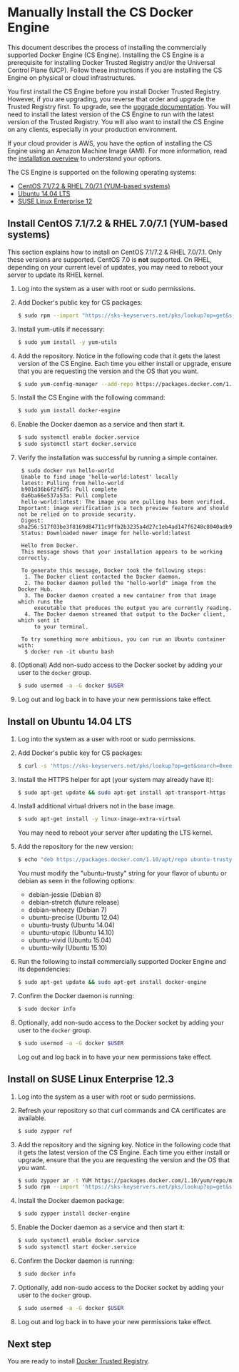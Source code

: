 <!--[metadata]>
+++
aliases = [ "/docker-trusted-registry/install/engine-ami-launch/"]
title = "Install Docker CS Engine"
description = "Learn how to install the comercially supported version of Docker Engine."
keywords = ["docker, engine, dtr, install"]
[menu.main]
parent="workw_dtr_install"
weight=10
+++
<![end-metadata]-->


# Manually Install the CS Docker Engine

This document describes the process of installing the commercially supported
Docker Engine (CS Engine). Installing the CS Engine is a prerequisite for
installing Docker Trusted Registry and/or the Universal Control Plane (UCP).
Follow these instructions if you are installing the CS Engine on physical or
cloud infrastructures.


You first install the CS Engine before you install Docker Trusted Registry.
However, if you are upgrading, you reverse that order and upgrade the Trusted
Registry first. To upgrade, see the [upgrade documentation](upgrade.md).
You will need to install the latest version of the CS Engine to run with the
latest version of the Trusted Registry. You will also want to install the
CS Engine on
any clients, especially in your production environment.

If your cloud provider is AWS, you have the option of installing the CS Engine
using an Amazon Machine Image (AMI). For more information, read
the [installation overview](index.md) to understand your options.

The CS Engine is supported on the following operating systems:


* [CentOS 7.1/7.2 & RHEL 7.0/7.1 (YUM-based systems)](#install-on-centos-7-1-rhel-7-0-7-1-yum-based-systems)
* [Ubuntu 14.04 LTS](#install-on-ubuntu-14-04-lts)
* [SUSE Linux Enterprise 12](#install-on-suse-linux-enterprise-12-3)


## Install CentOS 7.1/7.2 & RHEL 7.0/7.1 (YUM-based systems)

This section explains how to install on CentOS 7.1/7.2 & RHEL 7.0/7.1. Only
these versions are supported. CentOS 7.0 is **not** supported. On RHEL,
depending on your current level of updates, you may need to reboot your server
to update its RHEL kernel.

1. Log into the system as a user with root or sudo permissions.

2. Add Docker's public key for CS packages:

    ```bash
    $ sudo rpm --import "https://sks-keyservers.net/pks/lookup?op=get&search=0xee6d536cf7dc86e2d7d56f59a178ac6c6238f52e"
    ```

3. Install yum-utils if necessary:

    ```bash
    $ sudo yum install -y yum-utils
    ```

4. Add the repository. Notice in the following code that it gets the latest
version of the CS Engine. Each time you either install or upgrade, ensure that
you are requesting the version and the OS that you want.


    ```bash
    $ sudo yum-config-manager --add-repo https://packages.docker.com/1.10/yum/repo/main/centos/7
    ```

5. Install the CS Engine with the following command:

    ```bash
    $ sudo yum install docker-engine
    ```

6. Enable the Docker daemon as a service and then start it.

    ```bash
    $ sudo systemctl enable docker.service
    $ sudo systemctl start docker.service
    ```

7. Verify the installation was successful by running a simple container.

        $ sudo docker run hello-world
        Unable to find image 'hello-world:latest' locally
        latest: Pulling from hello-world
        b901d36b6f2fd75: Pull complete
        0a6ba66e537a53a: Pull complete
        hello-world:latest: The image you are pulling has been verified. Important: image verification is a tech preview feature and should not be relied on to provide security.
        Digest: sha256:517f03be3f8169d84711c9ffb2b3235a4d27c1eb4ad147f6248c8040adb93113
        Status: Downloaded newer image for hello-world:latest

        Hello from Docker.
        This message shows that your installation appears to be working correctly.

        To generate this message, Docker took the following steps:
         1. The Docker client contacted the Docker daemon.
         2. The Docker daemon pulled the "hello-world" image from the Docker Hub.
         3. The Docker daemon created a new container from that image which runs the
            executable that produces the output you are currently reading.
         4. The Docker daemon streamed that output to the Docker client, which sent it
            to your terminal.

        To try something more ambitious, you can run an Ubuntu container with:
         $ docker run -it ubuntu bash


8. (Optional) Add non-sudo access to the Docker socket by adding your user
to the `docker` group.

    ```bash
    $ sudo usermod -a -G docker $USER
    ```

9. Log out and log back in to have your new permissions take effect.


## Install on Ubuntu 14.04 LTS

1. Log into the system as a user with root or sudo permissions.

2. Add Docker's public key for CS packages:

    ```bash
    $ curl -s 'https://sks-keyservers.net/pks/lookup?op=get&search=0xee6d536cf7dc86e2d7d56f59a178ac6c6238f52e' | sudo apt-key add --import
    ```

3. Install the HTTPS helper for apt (your system may already have it):

    ```bash
    $ sudo apt-get update && sudo apt-get install apt-transport-https
    ```

4. Install additional virtual drivers not in the base image.

    ```bash
    $ sudo apt-get install -y linux-image-extra-virtual
    ```

    You may need to reboot your server after updating the LTS kernel.

5. Add the repository for the new version:

    ```bash
    $ echo "deb https://packages.docker.com/1.10/apt/repo ubuntu-trusty main" | sudo tee /etc/apt/sources.list.d/docker.list
    ```

    You must modify the "ubuntu-trusty" string for your flavor of ubuntu or
    debian as seen in the following options:

    * debian-jessie (Debian 8)
    * debian-stretch (future release)
    * debian-wheezy (Debian 7)
    * ubuntu-precise (Ubuntu 12.04)
    * ubuntu-trusty (Ubuntu 14.04)
    * ubuntu-utopic (Ubuntu 14.10)
    * ubuntu-vivid (Ubuntu 15.04)
    * ubuntu-wily (Ubuntu 15.10)

6. Run the following to install commercially supported Docker Engine and its
dependencies:

    ```bash
    $ sudo apt-get update && sudo apt-get install docker-engine
    ```

7. Confirm the Docker daemon is running:

    ```bash
    $ sudo docker info
    ```

8. Optionally, add non-sudo access to the Docker socket by adding your
user to the `docker` group.

    ```bash
    $ sudo usermod -a -G docker $USER
    ```

    Log out and log back in to have your new permissions take effect.


## Install on SUSE Linux Enterprise 12.3

1. Log into the system as a user with root or sudo permissions.

2. Refresh your repository so that curl commands and CA certificates
are available.

    ```bash
    $ sudo zypper ref
    ```

3. Add the repository and the signing key. Notice in the following code
that it gets the latest version of the CS Engine. Each time you either
install or upgrade, ensure that the you are requesting the version and the
OS that you want.

    ```bash
    $ sudo zypper ar -t YUM https://packages.docker.com/1.10/yum/repo/main/opensuse/12.3 docker-1.10
    $ sudo rpm --import 'https://sks-keyservers.net/pks/lookup?op=get&search=0xee6d536cf7dc86e2d7d56f59a178ac6c6238f52e'
    ```

4. Install the Docker daemon package:

    ```bash
    $ sudo zypper install docker-engine
    ```

5. Enable the Docker daemon as a service and then start it:

    ```bash
    $ sudo systemctl enable docker.service
    $ sudo systemctl start docker.service
    ```

6. Confirm the Docker daemon is running:

    ```bash
    $ sudo docker info
    ```

7. Optionally, add non-sudo access to the Docker socket by adding your user
to the `docker` group.

    ```bash
    $ sudo usermod -a -G docker $USER
    ```

8. Log out and log back in to have your new permissions take effect.


## Next step

You are ready to install [Docker Trusted Registry](install-dtr.md).

